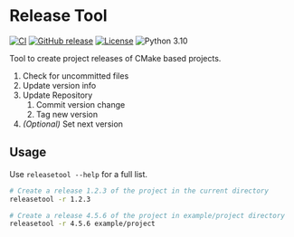 # Release Tool

[![CI](https://github.com/offa/release-tool/workflows/ci/badge.svg)](https://github.com/offa/release-tool/actions)
[![GitHub release](https://img.shields.io/github/release/offa/release-tool.svg)](https://github.com/offa/release-tool/releases)
[![License](https://img.shields.io/badge/license-GPLv3-yellow.svg)](LICENSE)
![Python 3.10](https://img.shields.io/badge/python-3.10-green.svg)

Tool to create project releases of CMake based projects.

1. Check for uncommitted files
1. Update version info
1. Update Repository
    1. Commit version change
    1. Tag new version
1. *(Optional)* Set next version

## Usage

Use `releasetool --help` for a full list.

```bash
# Create a release 1.2.3 of the project in the current directory
releasetool -r 1.2.3

# Create a release 4.5.6 of the project in example/project directory
releasetool -r 4.5.6 example/project
```
